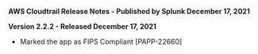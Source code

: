 **AWS Cloudtrail Release Notes - Published by Splunk December 17, 2021**
  

**Version 2.2.2 - Released December 17, 2021**

* Marked the app as FIPS Compliant [PAPP-22660]
